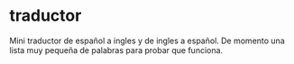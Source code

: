 # traductor
Mini traductor de español a ingles y de ingles a español. De momento una lista muy pequeña de palabras para probar que funciona.
